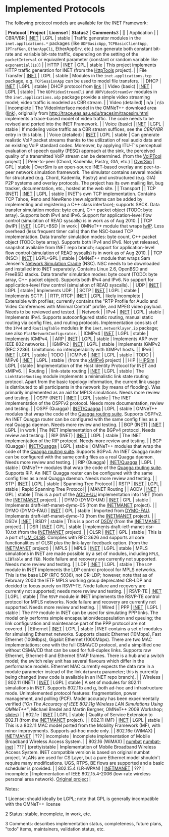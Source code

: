 # Implemented Protocols 

The following protocol models are available for the INET Framework: 

| **Protocol**                                      | **Project**                     | **License**1 | **Status**2       | **Comments**3                                                                                                                                                                                                                                                                                                                                                                                                                                                                                                                                                                                                                                                                                  |
||
| Application                                       |
| CBR/VBR                                           | [INET][1]                       | LGPL         | stable            | Traffic generator modules in the `inet.applications.*` packages (like `UDPBasicApp`, `TCPBasicClientApp`, `IPTrafGen`, `EtherAppCli`, EtherAppSrv, etc.) can generate both constant bit-rate and variable bit-rate traffic, depending on the setting of the `packetInterval` or equivalent parameter (constant or random variable like `exponential(1s)`)                                                                                                                                                                                                                                                                                                                                      |
| HTTP                                              | [INET][1]                       | GPL          | stable            | This project implements HTTP traffic generation for INET (from the [HttpTools][2] project).                                                                                                                                                                                                                                                                                                                                                                                                                                                                                                                                                                                                    |
| File Transfer                                     | [INET][1]                       | LGPL         | stable            | Modules in the `inet.applications.tcp` package, e.g. `TCPSessionApp` can be used to model file transfers.                                                                                                                                                                                                                                                                                                                                                                                                                                                                                                                                                                                      |
| DHCP                                              | [INET][1]                       | LGPL         | stable            | DHCP protocol from [link][3]                                                                                                                                                                                                                                                                                                                                                                                                                                                                                                                                                                                                                                                                   |
| Video (basic)                                     | [INET][1]                       | LGPL         | stable            | The `UDPVideoStreamCli` and `UDPVideoStreamSvr` modules in the `inet.applications.udp` package provide a simple video streaming model; video traffic is modeled as CBR stream.                                                                                                                                                                                                                                                                                                                                                                                                                                                                                                                 |
| Video (detailed)                                  | n/a                             | n/a          | incomplete        | The VideoInterface model in the OMNeT++ download area ([link][4]), originally from <http://trace.eas.asu.edu/tracesim/tracesim.html> implements a trace-based model of video traffic. The code needs to be revised and ported into the INET Framework.                                                                                                                                                                                                                                                                                                                                                                                                                                         |
| Voice (basic)                                     | [INET][1]                       | LGPL         | stable            | If modeling voice traffic as a CBR stream suffices, see the *CBR/VBR* entry in this table.                                                                                                                                                                                                                                                                                                                                                                                                                                                                                                                                                                                                     |
| Voice (detailed)                                  | [INET][1]                       | LGPL         | stable            | Can generate realistic VoIP packet streams thanks to the utilization of real audio data and an existing VoIP standard codec. Moreover, by applying ITU-T's perceptual evaluation of speech quality (PESQ) approach at the sink, the perceived quality of a transmitted VoIP stream can be determined. (from the [VoIPTool][5] project)                                                                                                                                                                                                                                                                                                                                                         |
| Peer-to-peer (Chord, Kademlia, Pastry, GIA, etc.) | [OverSim][6]                    | GPL          | stable            | OverSim is an open-source INET-based overlay and peer-to-peer network simulation framework. The simulator contains several models for structured (e.g. Chord, Kademlia, Pastry) and unstructured (e.g. GIA) P2P systems and overlay protocols. The project has its own mailing list, bug tracker, documentation, etc., hosted at the web site.                                                                                                                                                                                                                                                                                                                                                 |
| Transport                                         |
| TCP (INET)                                        | [INET][1]                       | LGPL         | stable            | INET's own TCP implementation. Contains TCP Tahoe, Reno and NewReno (new algorithms can be added by implementing and registering a C++ class interface); supports SACK. Data transfer simulation modes: byte count, C++ packet object (TODO: byte array). Supports both IPv4 and IPv6. Support for application-level flow control (simulation of READ syscalls) is in work as of Aug 2010.                                                                                                                                                                                                                                                                                                     |
| TCP (lwIP)                                        | [INET][1]                       | LGPL+BSD     | in work           | OMNeT++ module that wraps [lwIP][7]. Less overhead (less frequent timer calls) than the NSC-based TCP implementation. Data transfer simulation modes: byte count, C++ packet object (TODO: byte array). Supports both IPv4 and IPv6. Not yet released, snapshot available from INET repo branch; support for application-level flow control (simulation of READ syscalls) is in work as of Aug 2010.                                                                                                                                                                                                                                                                                           |
| TCP (NSC)                                         | [INET][1]                       | LGPL+GPL     | stable            | OMNeT++ module that wraps Sam Jensen's [Network Simulation Cradle][8] (NSC). NSC needs to be downloaded and installed into INET separately. Contains Linux 2.6, OpenBSD and FreeBSD stacks. Data transfer simulation modes: byte count (TODO: byte array, C++ packet object). Supports both IPv4 and IPv6. No support for application-level flow control (simulation of READ syscalls).                                                                                                                                                                                                                                                                                                        |
| UDP                                               | [INET][1]                       | LGPL         | stable            | Implements UDP.                                                                                                                                                                                                                                                                                                                                                                                                                                                                                                                                                                                                                                                                                |
| SCTP                                              | [INET][1]                       | LGPL         | stable            | Implements SCTP.                                                                                                                                                                                                                                                                                                                                                                                                                                                                                                                                                                                                                                                                               |
| RTP, RTCP                                         | [INET][1]                       | LGPL         | likely incomplete | Extensible with profiles; currently contains the "RTP Profile for Audio and Video Conferences with Minimal Control" profile, and MPEG video payload. Needs to be reviewed and tested.                                                                                                                                                                                                                                                                                                                                                                                                                                                                                                          |
| Network                                           |
| IPv4                                              | [INET][1]                       | LGPL         | stable            | Implements IPv4. Supports autoconfigured static routing, manual static routing via config files, and routing protocols. Implementation consists of the `IPv4` and `RoutingTable` modules in the `inet.networklayer.ip` package; see also `FlatNetworkConfigurator`.                                                                                                                                                                                                                                                                                                                                                                                                                            |
| ICMPv4                                            | [INET][1]                       | LGPL         | stable            | Implements ICMPv4.                                                                                                                                                                                                                                                                                                                                                                                                                                                                                                                                                                                                                                                                             |
| ARP                                               | [INET][1]                       | LGPL         | stable            | Implements ARP over IEEE 802 networks.                                                                                                                                                                                                                                                                                                                                                                                                                                                                                                                                                                                                                                                         |
| IGMPv2                                            | [INET][1]                       | LGPL         | stable            | Implements IGMPv2 (RFC 2236). Limitations: no interoperability with IGMPv1 hosts.                                                                                                                                                                                                                                                                                                                                                                                                                                                                                                                                                                                                              |
| IPv6                                              | [INET][1]                       | LGPL         | stable            | TODO                                                                                                                                                                                                                                                                                                                                                                                                                                                                                                                                                                                                                                                                                           |
| ICMPv6                                            | [INET][1]                       | LGPL         | stable            | TODO                                                                                                                                                                                                                                                                                                                                                                                                                                                                                                                                                                                                                                                                                           |
| MIPv6                                             | [INET][1]                       | LGPL         | stable            | (from the [xMIPv6][9] project)                                                                                                                                                                                                                                                                                                                                                                                                                                                                                                                                                                                                                                                                 |
| HIP                                               | [HIPSim][10]                    | LGPL         | stable            | Implementation of the Host Identity Protocol for INET and xMIPv6.                                                                                                                                                                                                                                                                                                                                                                                                                                                                                                                                                                                                                              |
| Routing                                           |
| link-state routing                                | [INET][1]                       | LGPL         | stable            | The `LinkStateRouting` module implements a minimalistic link state routing protocol. Apart from the basic topology information, the current link usage is distributed to all participants in the network (by means of flooding). Was primarily implemented as an aid for MPLS simulations. Needs more review and testing.                                                                                                                                                                                                                                                                                                                                                                      |
| OSPF (INET)                                       | [INET][1]                       | LGPL         | stable            | The INET implementation of the OSPFv2 protocol. Needs more documentation, review and testing.                                                                                                                                                                                                                                                                                                                                                                                                                                                                                                                                                                                                  |
| OSPF (Quagga)                                     | [INET/Quagga][11]               | LGPL         | stable            | OMNeT++ modules that wrap the code of the [Quagga routing suite][12]. Supports OSPFv2. An INET Quagga router can be configured with the same config files as a real Quagga daemon. Needs more review and testing.                                                                                                                                                                                                                                                                                                                                                                                                                                                                              |
| BGP (INET)                                        | [INET][1]                       | LGPL         | in work           | The INET implementation of the BGPv4 protocol. Needs review and testing.                                                                                                                                                                                                                                                                                                                                                                                                                                                                                                                                                                                                                       |
| RIP (INET)                                        | [INET][1]                       | LGPL         | stable            | The INET implementation of the RIP protocol. Needs more review and testing.                                                                                                                                                                                                                                                                                                                                                                                                                                                                                                                                                                                                                    |
| BGP (Quagga)                                      | [INET/Quagga][11]               | LGPL         | stable            | OMNeT++ modules that wrap the code of the [Quagga routing suite][12]. Supports BGPv4. An INET Quagga router can be configured with the same config files as a real Quagga daemon. Needs more review and testing.                                                                                                                                                                                                                                                                                                                                                                                                                                                                               |
| RIP (Quagga)                                      | [INET/Quagga][11]               | LGPL         | stable            | OMNeT++ modules that wrap the code of the [Quagga routing suite][12]. Supports RIP. An INET Quagga router can be configured with the same config files as a real Quagga daemon. Needs more review and testing.                                                                                                                                                                                                                                                                                                                                                                                                                                                                                 |
| STP                                               | [INET][1]                       | LGPL         | stable            | Spanning Tree Protocol                                                                                                                                                                                                                                                                                                                                                                                                                                                                                                                                                                                                                                                                         |
| RSTP                                              | [INET][1]                       | LGPL         | stable            | Rapid Spanning Tree Protocol                                                                                                                                                                                                                                                                                                                                                                                                                                                                                                                                                                                                                                                                   |
| MANET Routing                                     |
| AODV                                              | [INET][1]                       | GPL          | stable            | This is a port of the [AODV-UU][13] implementation into INET (from the [INETMANET][14] project).                                                                                                                                                                                                                                                                                                                                                                                                                                                                                                                                                                                               |
| DYMO (DYMO-UM)                                    | [INET][1]                       | GPL          | stable            | Implements draft-ietf-manet-dymo-05 (from the [INETMANET][14] project).                                                                                                                                                                                                                                                                                                                                                                                                                                                                                                                                                                                                                        |
| DYMO (DYMO-FAU)                                   | [INET][1]                       | GPL          | stable            | Imported from [DYMO-FAU][15]. Implements draft-ietf-manet-dymo-10 (from the [INETMANET][14] project).                                                                                                                                                                                                                                                                                                                                                                                                                                                                                                                                                                                          |
| DSDV                                              | [INET][1]                       | BSD?         | stable            | This is a port of [DSDV][16] (from the [INETMANET][14] project).                                                                                                                                                                                                                                                                                                                                                                                                                                                                                                                                                                                                                               |
| DSR                                               | [INET][1]                       | GPL          | stable            | Implements draft-ietf-manet-dsr-10.txt (from the [INETMANET][14] project).                                                                                                                                                                                                                                                                                                                                                                                                                                                                                                                                                                                                                     |
| OLSR                                              | [INET][1]                       | GPL          | stable            | This is a port of [UM_OLSR][17]. Complies with RFC 3626 and supports all core functionalities of OLSR plus the link-layer feedback option. (from the [INETMANET][14] project)                                                                                                                                                                                                                                                                                                                                                                                                                                                                                                                  |
| MPLS                                              |
| MPLS                                              | [INET][1]                       | LGPL         | stable            | MPLS simulations in INET are made possible by a set of modules, including `MPLS`, `LIBTable` and `TED`. Node failure and recovery are currently not supported. Needs more review and testing.                                                                                                                                                                                                                                                                                                                                                                                                                                                                                                  |
| LDP                                               | [INET][1]                       | LGPL         | stable            | The `LDP` module in INET implements the LDP control protocol for MPLS networks. This is the base LDP (RFC 5036), not CR-LDP; however, note that as of February 2003 the IETF MPLS working group deprecated CR-LDP and decided to focus purely on RSVP-TE. Node failure and recovery are currently not supported; needs more review and testing.                                                                                                                                                                                                                                                                                                                                                |
| RSVP-TE                                           | [INET][1]                       | LGPL         | stable            | The `RSVP` module in INET implements the RSVP-TE control protocol for MPLS networks. Node failure and recovery are currently not supported. Needs more review and testing.                                                                                                                                                                                                                                                                                                                                                                                                                                                                                                                     |
| Wired                                             |
| PPP                                               | [INET][1]                       | LGPL         | stable            | The `PPP` module in INET can be used for simulating PPP links. The model only performs simple encapsulation/decapsulation and queuing; the link configuration and maintenance part of the PPP protocol are not covered.                                                                                                                                                                                                                                                                                                                                                                                                                                                                        |
| Ethernet                                          | [INET][1]                       | LGPL         | stable            | INET contains a set of modules for simulating Ethernet networks. Supports classic Ethernet (10Mbps), Fast Ethernet (100Mbps), Gigabit Ethernet (1000Mbps). There are two MAC implementations: one with the full CSMA/CD protocol, and a simplified one without CSMA/CD that can be used for full-duplex links. Supports raw Ethernet, Ethernet-II and Ethernet SNAP frames. There is a hub and a switch model; the switch relay unit has several flavours which differ in the performance models. Ethernet MAC currently expects the data rate in a module parameter instead of the link `datarate` parameter; this is currently being changed (new code is available in an INET repo branch). |
| Wireless                                          |
| 802.11 (INET)                                     | [INET][1]                       | LGPL         | stable            | A set of modules for 802.11 simulations in INET. Supports 802.11b and g, both ad-hoc and infrastructure mode. Unimplemented protocol features: fragmentation, power management, and polling (PCF). Model accuracy has been experimentally verified (*"On The Accuracy of IEEE 802.11g Wireless LAN Simulations Using OMNeT++"*, Michael Bredel and Martin Bergner, OMNeT++ 2009 Workshop; [slides][18])                                                                                                                                                                                                                                                                                        |
| 802.1e                                            | [INET][1]                       | LGPL         | stable            | Quality of Service Extension to 802.11 (from the [INETMANET][14] project).                                                                                                                                                                                                                                                                                                                                                                                                                                                                                                                                                                                                                     |
| 802.11 (MF)                                       | [INET][1]                       | LGPL         | stable            | This is a 802.11 MAC model ported from the Mobility Framework (MF), with minor improvements. Supports ad-hoc mode only.                                                                                                                                                                                                                                                                                                                                                                                                                                                                                                                                                                        |
| 802.16e (WiMAX)                                   | [INETMANET][14]                 | ???          | incomplete        | Incomplete implementation of Mobile Broadband Wireless Access System.                                                                                                                                                                                                                                                                                                                                                                                                                                                                                                                                                                                                                          |
| 802.16 (WiMAX)                                    | [numbat][19] 
[numbat-inet][20] | ???          | (pretty)stable    | Implementation of Mobile Broadband Wireless Access System. INET compatible version is based on original numbat project. VLANs are used for CS Layer, but a pure Ethernet model shouldn't require many modifications. UGS, RTPS, BE flows are supported and a basic scheduler is provided.                                                                                                                                                                                                                                                                                                                                                                                                      |
| 802.15.4 (LR-WPAN)                                | [INETMANET][14]                 | ???          | incomplete        | Implementation of IEEE 802.15.4-2006 (low-rate wireless personal area network). [Original project][21]                                                                                                                                                                                                                                                                                                                                                                                                                                                                                                                                                                                         |

Notes: 

1 License: should ideally be LGPL; note that GPL is generally incompatible with the OMNeT++ license 

2 Status: stable, incomplete, in work, etc. 

3 Comments: describes implementation status, completeness, future plans, "todo" items, maintainers, validation status, etc.

 [1]: http://github.com/inet-framework/inet
 [2]: http://code.google.com/p/omnet-httptools
 [3]: http://github.com/jmaureir/DHCP/
 [4]: http://www.omnetpp.org/omnetpp/doc_details/2128-videointerface
 [5]: https://github.com/inet-framework/voiptool
 [6]: http://www.oversim.org
 [7]: http://www.sics.se/~adam/lwip
 [8]: http://research.wand.net.nz/software/nsc.php
 [9]: http://www.kn.e-technik.tu-dortmund.de/de/forschung/ausstattung/xmipv6.html
 [10]: http://www.ict-optimix.eu/index.php/HIPSim
 [11]: http://github.com/inet-framework/inet-quagga
 [12]: http://www.quagga.net
 [13]: http://sourceforge.net/projects/aodvuu
 [14]: http://github.com/inetmanet/inetmanet
 [15]: http://www7.informatik.uni-erlangen.de/~sommer/omnet/dymo/
 [16]: http://dsdv.8rf.com
 [17]: http://masimum.dif.um.es/?Software:UM-OLSR
 [18]: http://www.omnet-workshop.org/2009/docs/michael-bredel.pdf
 [19]: http://klub.com.pl/numbat/
 [20]: https://github.com/urban-1/numbat
 [21]: http://www7.informatik.uni-erlangen.de/~fengchen/omnet/802154/